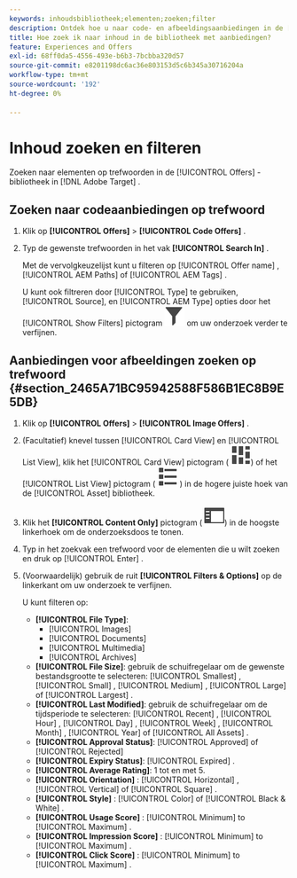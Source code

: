 ```yaml
---
keywords: inhoudsbibliotheek;elementen;zoeken;filter
description: Ontdek hoe u naar code- en afbeeldingsaanbiedingen in de [!UICONTROL Offers] -bibliotheek kunt zoeken.
title: Hoe zoek ik naar inhoud in de bibliotheek met aanbiedingen?
feature: Experiences and Offers
exl-id: 68ff0da5-4556-493e-b6b3-7bcbba320d57
source-git-commit: e8201198dc6ac36e803153d5c6b345a30716204a
workflow-type: tm+mt
source-wordcount: '192'
ht-degree: 0%

---
```


# Inhoud zoeken en filteren

Zoeken naar elementen op trefwoorden in de [!UICONTROL Offers] -bibliotheek in [!DNL Adobe Target] .

## Zoeken naar codeaanbiedingen op trefwoord

1. Klik op **[!UICONTROL Offers]** > **[!UICONTROL Code Offers]** .
1. Typ de gewenste trefwoorden in het vak **[!UICONTROL Search In]** .

   Met de vervolgkeuzelijst kunt u filteren op [!UICONTROL Offer name] , [!UICONTROL AEM Paths] of [!UICONTROL AEM Tags] .

   U kunt ook filtreren door [!UICONTROL Type] te gebruiken, [!UICONTROL Source], en [!UICONTROL AEM Type] opties door het [!UICONTROL Show Filters] pictogram ![ te klikken tonen het pictogram van Filters ](/help/main/assets/icons/Filter.svg) om uw onderzoek verder te verfijnen.

## Aanbiedingen voor afbeeldingen zoeken op trefwoord {#section_2465A71BC95942588F586B1EC8B9E5DB}

1. Klik op **[!UICONTROL Offers]** > **[!UICONTROL Image Offers]** .

1. (Facultatief) knevel tussen [!UICONTROL Card View] en [!UICONTROL List View], klik het [!UICONTROL Card View] pictogram ( ![ pictogram van de de meningsmening van de Kaart ](/help/main/assets/icons/ViewCard.svg)) of het [!UICONTROL List View] pictogram ( ![ pictogram van de lijstmening ](/help/main/assets/icons/ViewList.svg) ) in de hogere juiste hoek van de [!UICONTROL Asset] bibliotheek.
1. Klik het **[!UICONTROL Content Only]** pictogram ( ![ Inhoud slechts pictogram ](/help/main/assets/icons/RailLeft.svg)) in de hoogste linkerhoek om de onderzoeksdoos te tonen.
1. Typ in het zoekvak een trefwoord voor de elementen die u wilt zoeken en druk op [!UICONTROL Enter] .
1. (Voorwaardelijk) gebruik de ruit **[!UICONTROL Filters & Options]** op de linkerkant om uw onderzoek te verfijnen.

   U kunt filteren op:

   * **[!UICONTROL File Type]**:
      * [!UICONTROL Images]
      * [!UICONTROL Documents]
      * [!UICONTROL Multimedia]
      * [!UICONTROL Archives]
   * **[!UICONTROL File Size]**: gebruik de schuifregelaar om de gewenste bestandsgrootte te selecteren: [!UICONTROL Smallest] , [!UICONTROL Small] , [!UICONTROL Medium] , [!UICONTROL Large] of [!UICONTROL Largest] .
   * **[!UICONTROL Last Modified]**: gebruik de schuifregelaar om de tijdsperiode te selecteren: [!UICONTROL Recent] , [!UICONTROL Hour] , [!UICONTROL Day] , [!UICONTROL Week] , [!UICONTROL Month] , [!UICONTROL Year] of [!UICONTROL All Assets] .
   * **[!UICONTROL Approval Status]**: [!UICONTROL Approved] of [!UICONTROL Rejected]
   * **[!UICONTROL Expiry Status]**: [!UICONTROL Expired] .
   * **[!UICONTROL Average Rating]**: 1 tot en met 5.
   * **[!UICONTROL Orientation]** : [!UICONTROL Horizontal] , [!UICONTROL Vertical] of [!UICONTROL Square] .
   * **[!UICONTROL Style]** : [!UICONTROL Color] of [!UICONTROL Black & White] .
   * **[!UICONTROL Usage Score]** : [!UICONTROL Minimum] to [!UICONTROL Maximum] .
   * **[!UICONTROL Impression Score]** : [!UICONTROL Minimum] to [!UICONTROL Maximum] .
   * **[!UICONTROL Click Score]** : [!UICONTROL Minimum] to [!UICONTROL Maximum] .
